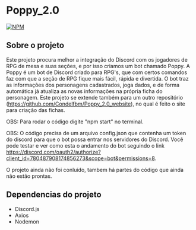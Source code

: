 # Poppy_2.0
[![NPM](https://img.shields.io/npm/l/react)](https://github.com/Condelfbm/Poppy_2.0_Discord_bot/blob/master/LICENSE)

## Sobre o projeto
Este projeto procura melhor a integração do Discord com os jogadores de RPG de mesa e suas seções, e por isso criamos um bot chamado Poppy.
A Poppy é um bot de Discord criado para RPG's, que com certos comandos faz com que a seção de RPG fique mais fácil, rápida e divertida.
O bot traz as informações dos personagens cadastrados, joga dados, e de forma automática já atualiza as novas informações na própria ficha do personagem.
Este projeto se extende também para um outro repositório (https://github.com/Condelfbm/Poppy_2.0_website), no qual é feito o site para criação das fichas.

OBS: Para rodar o código digite "npm start" no terminal.

OBS: O código precisa de um arquivo config.json que contenha um token do discord para que o bot possa entrar nos servidores do Discord.
Você pode testar e ver como esta o andamento do bot seguindo o link https://discord.com/oauth2/authorize?client_id=780487908174856273&scope=bot&permissions=8.

O projeto ainda não foi conluído, tambem há partes do código que ainda não estão prontas.

## Dependencias do projeto
- Discord.js
- Axios
- Nodemon
